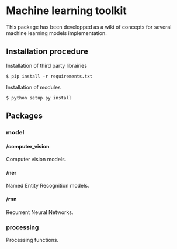 # Machine learning toolkit

This package has been developped as a wiki of concepts for several machine learning models implementation.

## Installation procedure

Installation of third party librairies
```
$ pip install -r requirements.txt
```

Installation of modules
```
$ python setup.py install
```

## Packages
 
### model

#### /computer_vision

Computer vision models.

#### /ner

Named Entity Recognition models.

#### /rnn

Recurrent Neural Networks.

### processing

Processing functions.
